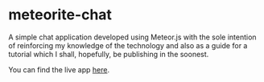 # meteorite-chat
A simple chat application developed using Meteor.js with the sole intention of reinforcing my knowledge of the technology
and also as a guide for a tutorial which I shall, hopefully, be publishing in the soonest.

You can find the live app [here](http://meteorite-chat.herokuapp.com/).
